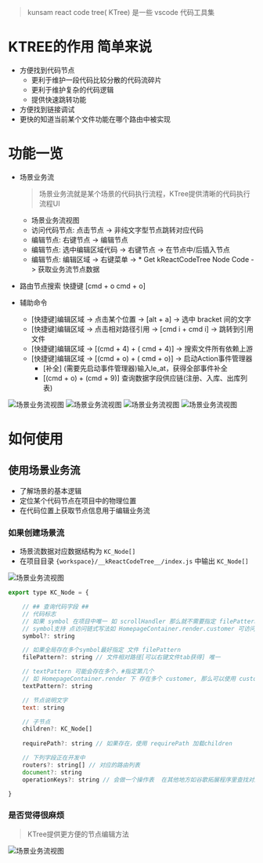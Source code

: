 



> kunsam react code tree( KTree) 是一些 vscode 代码工具集

# KTREE的作用 简单来说
- 方便找到代码节点
	- 更利于维护一段代码比较分散的代码流碎片
	- 更利于维护复杂的代码逻辑
	- 提供快速跳转功能
- 方便找到链接调试
 - 更快的知道当前某个文件功能在哪个路由中被实现

# 功能一览
- 场景业务流
	> 场景业务流就是某个场景的代码执行流程，KTree提供清晰的代码执行流程UI
	- 场景业务流视图 
	- 访问代码节点: 点击节点 -> 非纯文字型节点跳转对应代码
	- 编辑节点: 右键节点 -> 编辑节点
	- 编辑节点: 选中编辑区域代码 -> 右键节点 -> 在节点中/后插入节点
	- 编辑节点: 编辑区域 -> 右键菜单 -> * Get kReactCodeTree Node Code -> 获取业务流节点数据

- 路由节点搜索
	快捷键 [cmd + o cmd + o]

- 辅助命令
	- [快捷键]编辑区域 -> 点击某个位置 -> [alt + a] -> 选中 bracket 间的文字
	- [快捷键]编辑区域 -> 点击相对路径引用 -> [cmd i + cmd i] -> 跳转到引用文件
	- [快捷键]编辑区域 -> [(cmd + 4) + ( cmd + 4)] -> 搜索文件所有依赖上游
	- [快捷键]编辑区域 -> [(cmd + o) + ( cmd + o)] -> 启动Action事件管理器
		- [补全] (需要先启动事件管理器)输入le_at，获得全部事件补全
		- [(cmd + o) + (cmd + 9)] 查询数据字段供应链(注册、入库、出库列表)

<p>
	<img src="http://q7345qrap.bkt.clouddn.com/example1.png" alt="场景业务流视图" />
	<img src="http://q7345qrap.bkt.clouddn.com/example2.png" alt="场景业务流视图" />
	<img src="http://q7345qrap.bkt.clouddn.com/example3.png" alt="场景业务流视图" />
	<img src="http://q7345qrap.bkt.clouddn.com/example4.png" alt="场景业务流视图" />
</p>


# 如何使用

## 使用场景业务流
- 了解场景的基本逻辑
- 定位某个代码节点在项目中的物理位置
- 在代码位置上获取节点信息用于编辑业务流

### 如果创建场景流
- 场景流数据对应数据结构为 ``KC_Node[]``
- 在项目目录 ``{workspace}/__kReactCodeTree__/index.js`` 中输出 ``KC_Node[]``

<img src="http://q7345qrap.bkt.clouddn.com/exampe5.png" alt="场景业务流视图" />

```js
export type KC_Node = {

	// ## 查询代码字段 ##
	// 代码标志
	// 如果 symbol 在项目中唯一 如 scrollHandler 那么就不需要指定 filePattern textPattern
	// symbol支持 点访问链式写法如 HomepageContainer.render.customer 可访问 render 中的 customer 字段
	symbol?: string

	// 如果全局存在多个symbol最好指定 文件 filePattern
	filePattern?: string // 文件相对路径[可以右键文件tab获得] 唯一

	// textPattern 可能会存在多个，#指定第几个
	// 如 HomepageContainer.render 下 存在多个 customer, 那么可以使用 customer#2
	textPattern?: string

	// 节点说明文字
	text: string

	// 子节点
	children?: KC_Node[]
	
	requirePath?: string // 如果存在，使用 requirePath 加载children

	// 下列字段正在开发中
	routers?: string[] // 对应的路由列表
	document?: string
	operationKeys?: string // 会做一个操作表  在其他地方如谷歌拓展程序里查找对应的操作流，根据操作流执行，定位到具体的UI页面/组件

}


```


### 是否觉得很麻烦
> KTree提供更方便的节点编辑方法

<img src="http://q7345qrap.bkt.clouddn.com/example-gif1.gif" alt="场景业务流视图" />
